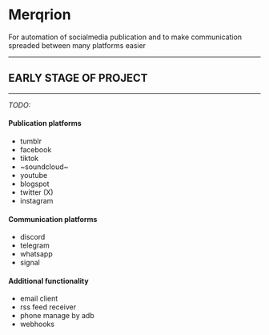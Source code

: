 # Merqrion
For automation of socialmedia publication and to make communication spreaded between many platforms easier

---

## **EARLY STAGE OF PROJECT**

---

*TODO:*

#### Publication platforms
- tumblr
- facebook
- tiktok
- ~soundcloud~
- youtube
- blogspot
- twitter (X)
- instagram

#### Communication platforms
- discord
- telegram
- whatsapp
- signal

#### Additional functionality
- email client
- rss feed receiver
- phone manage by adb
- webhooks
